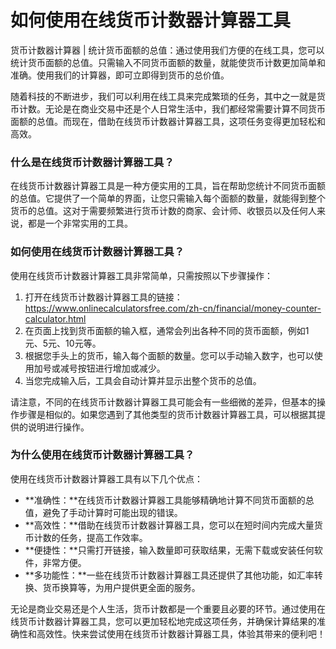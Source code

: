 如何使用在线货币计数器计算器工具
================

货币计数器计算器 | 统计货币面额的总值：通过使用我们方便的在线工具，您可以统计货币面额的总值。只需输入不同货币面额的数量，就能使货币计数更加简单和准确。使用我们的计算器，即可立即得到货币的总价值。

随着科技的不断进步，我们可以利用在线工具来完成繁琐的任务，其中之一就是货币计数。无论是在商业交易中还是个人日常生活中，我们都经常需要计算不同货币面额的总值。而现在，借助在线货币计数器计算器工具，这项任务变得更加轻松和高效。

### 什么是在线货币计数器计算器工具？

在线货币计数器计算器工具是一种方便实用的工具，旨在帮助您统计不同货币面额的总值。它提供了一个简单的界面，让您只需输入每个面额的数量，就能得到整个货币的总值。这对于需要频繁进行货币计数的商家、会计师、收银员以及任何人来说，都是一个非常实用的工具。

### 如何使用在线货币计数器计算器工具？

使用在线货币计数器计算器工具非常简单，只需按照以下步骤操作：

1. 打开在线货币计数器计算器工具的链接：<https://www.onlinecalculatorsfree.com/zh-cn/financial/money-counter-calculator.html>
2. 在页面上找到货币面额的输入框，通常会列出各种不同的货币面额，例如1元、5元、10元等。
3. 根据您手头上的货币，输入每个面额的数量。您可以手动输入数字，也可以使用加号或减号按钮进行增加或减少。
4. 当您完成输入后，工具会自动计算并显示出整个货币的总值。

请注意，不同的在线货币计数器计算器工具可能会有一些细微的差异，但基本的操作步骤是相似的。如果您遇到了其他类型的货币计数器计算器工具，可以根据其提供的说明进行操作。

### 为什么使用在线货币计数器计算器工具？

使用在线货币计数器计算器工具有以下几个优点：

- **准确性：**在线货币计数器计算器工具能够精确地计算不同货币面额的总值，避免了手动计算时可能出现的错误。
- **高效性：**借助在线货币计数器计算器工具，您可以在短时间内完成大量货币计数的任务，提高工作效率。
- **便捷性：**只需打开链接，输入数量即可获取结果，无需下载或安装任何软件，非常方便。
- **多功能性：**一些在线货币计数器计算器工具还提供了其他功能，如汇率转换、货币换算等，为用户提供更全面的服务。

无论是商业交易还是个人生活，货币计数都是一个重要且必要的环节。通过使用在线货币计数器计算器工具，您可以更加轻松地完成这项任务，并确保计算结果的准确性和高效性。快来尝试使用在线货币计数器计算器工具，体验其带来的便利吧！